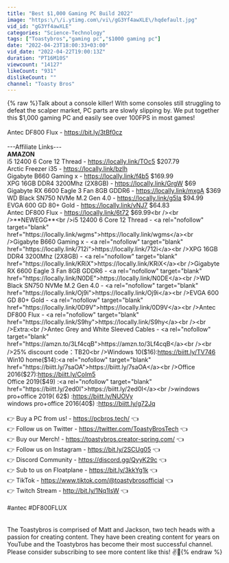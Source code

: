 ```yaml
---
title: "Best $1,000 Gaming PC Build 2022"
image: "https:\/\/i.ytimg.com\/vi\/gG3Yf4awXLE\/hqdefault.jpg"
vid_id: "gG3Yf4awXLE"
categories: "Science-Technology"
tags: ["Toastybros","gaming pc","$1000 gaming pc"]
date: "2022-04-23T18:00:33+03:00"
vid_date: "2022-04-22T19:00:13Z"
duration: "PT16M10S"
viewcount: "14127"
likeCount: "931"
dislikeCount: ""
channel: "Toasty Bros"
---
```

{% raw %}Talk about a console killer! With some consoles still struggling to defeat the scalper market, PC parts are slowly slipping by. We put together this $1,000 gaming PC and easily see over 100FPS in most games! <br /><br />Antec DF800 Flux - <a rel="nofollow" target="blank" href="https://bit.ly/3tBf0cz">https://bit.ly/3tBf0cz</a><br /><br />---Affiliate Links---<br />**AMAZON**<br />i5 12400 6 Core 12 Thread - <a rel="nofollow" target="blank" href="https://locally.link/TOc5">https://locally.link/TOc5</a> $207.79<br />Arctic Freezer i35 - <a rel="nofollow" target="blank" href="https://locally.link/bzIh">https://locally.link/bzIh</a><br />Gigabyte B660 Gaming x - <a rel="nofollow" target="blank" href="https://locally.link/f4b5">https://locally.link/f4b5</a> $169.99<br />XPG 16GB DDR4 3200Mhz (2X8GB) - <a rel="nofollow" target="blank" href="https://locally.link/GrgW">https://locally.link/GrgW</a> $69<br />Gigabyte RX 6600 Eagle 3 Fan 8GB GDDR6 - <a rel="nofollow" target="blank" href="https://locally.link/mxgA">https://locally.link/mxgA</a> $369<br />WD Black SN750 NVMe M.2 Gen 4.0 - <a rel="nofollow" target="blank" href="https://locally.link/g5Ia">https://locally.link/g5Ia</a> $94.99<br />EVGA 600 GD 80+ Gold - <a rel="nofollow" target="blank" href="https://locally.link/vNJ7">https://locally.link/vNJ7</a> $64.83<br />Antec DF800 Flux - <a rel="nofollow" target="blank" href="https://locally.link/6t72">https://locally.link/6t72</a> $69.99<br /><br />**NEWEGG**<br />i5 12400 6 Core 12 Thread - <a rel="nofollow" target="blank" href="https://locally.link/wgms">https://locally.link/wgms</a><br />Gigabyte B660 Gaming x -  <a rel="nofollow" target="blank" href="https://locally.link/712i">https://locally.link/712i</a><br />XPG 16GB DDR4 3200Mhz (2X8GB) - <a rel="nofollow" target="blank" href="https://locally.link/KRiX">https://locally.link/KRiX</a><br />Gigabyte RX 6600 Eagle 3 Fan 8GB GDDR6 - <a rel="nofollow" target="blank" href="https://locally.link/N0DE">https://locally.link/N0DE</a><br />WD Black SN750 NVMe M.2 Gen 4.0 - <a rel="nofollow" target="blank" href="https://locally.link/Oj9i">https://locally.link/Oj9i</a><br />EVGA 600 GD 80+ Gold - <a rel="nofollow" target="blank" href="https://locally.link/0D9V">https://locally.link/0D9V</a><br />Antec DF800 Flux - <a rel="nofollow" target="blank" href="https://locally.link/S9hy">https://locally.link/S9hy</a><br /><br />Extra:<br />Antec Grey and White Sleeved Cables - <a rel="nofollow" target="blank" href="https://amzn.to/3Lf4cqB">https://amzn.to/3Lf4cqB</a><br /><br />25% discount code：TB20<br />Windows 10($16):<a rel="nofollow" target="blank" href="https://biitt.ly/TV746">https://biitt.ly/TV746</a><br />Win10 home($14):<a rel="nofollow" target="blank" href="https://biitt.ly/7saOA">https://biitt.ly/7saOA</a><br />Office 2016($27):<a rel="nofollow" target="blank" href="https://biitt.ly/CoIm5">https://biitt.ly/CoIm5</a><br />Office 2019($49) :<a rel="nofollow" target="blank" href="https://biitt.ly/2ed0I">https://biitt.ly/2ed0I</a><br />windows pro+office 2019( 62$) :<a rel="nofollow" target="blank" href="https://biitt.ly/NUOVy">https://biitt.ly/NUOVy</a><br />windows pro+office 2016(40$) :<a rel="nofollow" target="blank" href="https://biitt.ly/g72Jq">https://biitt.ly/g72Jq</a><br /><br />👉 Buy a PC from us! - <a rel="nofollow" target="blank" href="https://pcbros.tech/">https://pcbros.tech/</a> 👈<br />👉 Follow us on Twitter - <a rel="nofollow" target="blank" href="https://twitter.com/ToastyBrosTech">https://twitter.com/ToastyBrosTech</a> 👈<br />👉 Buy our Merch! - <a rel="nofollow" target="blank" href="https://toastybros.creator-spring.com/">https://toastybros.creator-spring.com/</a> 👈<br />👉 Follow us on Instagram - <a rel="nofollow" target="blank" href="https://bit.ly/2SCUg05">https://bit.ly/2SCUg05</a> 👈<br />👉 Discord Community - <a rel="nofollow" target="blank" href="https://discord.gg/QyyK29c">https://discord.gg/QyyK29c</a> 👈<br />👉 Sub to us on Floatplane - <a rel="nofollow" target="blank" href="https://bit.ly/3kkYg1k">https://bit.ly/3kkYg1k</a> 👈<br />👉 TikTok  - <a rel="nofollow" target="blank" href="https://www.tiktok.com/@toastybrosofficial">https://www.tiktok.com/@toastybrosofficial</a> 👈<br />👉 Twitch Stream - <a rel="nofollow" target="blank" href="http://bit.ly/1Nq1lsW">http://bit.ly/1Nq1lsW</a> 👈<br /><br /> #antec #DF800FLUX<br /><br /><br />The Toastybros is comprised of Matt and Jackson, two tech heads with a passion for creating content. They have been creating content for years on YouTube and the Toastybros has become their most successful channel. Please consider subscribing to see more content like this! ✌👊{% endraw %}
